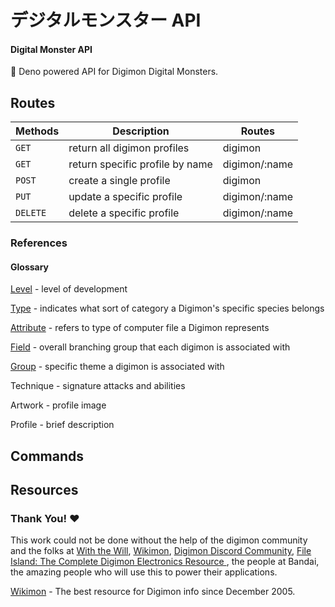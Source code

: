 # **デジタルモンスター API**

#### Digital Monster API

👾 Deno powered API for Digimon Digital Monsters.

## Routes

| Methods  | Description                     | Routes        |
| -------- | ------------------------------- | ------------- |
| `GET`    | return all digimon profiles     | digimon       |
| `GET`    | return specific profile by name | digimon/:name |
| `POST`   | create a single profile         | digimon       |
| `PUT`    | update a specific profile       | digimon/:name |
| `DELETE` | delete a specific profile       | digimon/:name |

### References

#### Glossary

[Level](https://wikimon.net/Evolution_Stage) - level of development

[Type](https://wikimon.net/Type) - indicates what sort of category a Digimon's specific species belongs

[Attribute](https://wikimon.net/Attribute) - refers to type of computer file a Digimon represents

[Field](https://wikimon.net/Field) - overall branching group that each digimon is associated with

[Group](https://wikimon.net/Group) - specific theme a digimon is associated with

Technique - signature attacks and abilities

Artwork - profile image

Profile - brief description

## Commands

## Resources

### **Thank You! ❤️**

This work could not be done without the help of the digimon community and the folks at [With the Will](https://withthewill.net/), [Wikimon](wikimon), [Digimon Discord Community](https://discord.gg/0VODO3ww0zghqOCO), [File Island: The Complete Digimon Electronics Resource
](http://lcd.withthewill.net/), the people at Bandai, the amazing people who will use this to power their applications.

[Wikimon](https://wikimon.net/Main_Page) - The best resource for Digimon info since December 2005.
